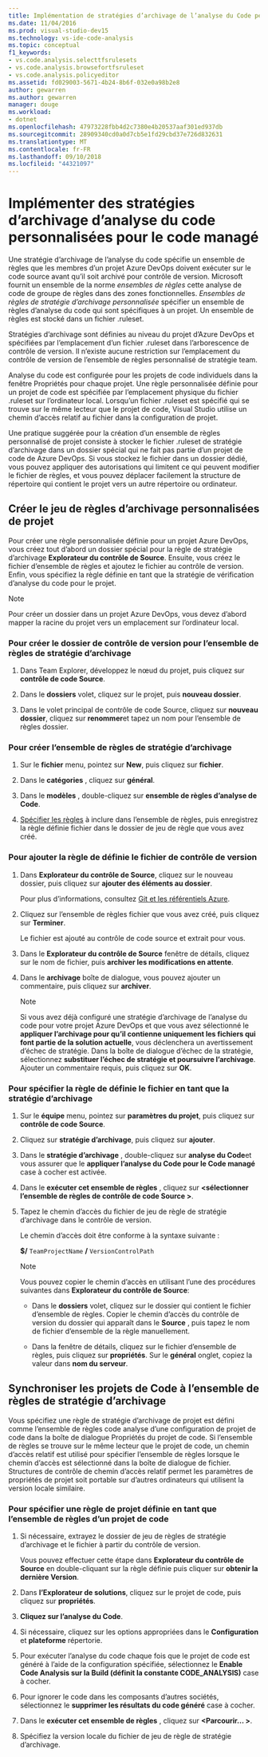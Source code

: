 ```yaml
---
title: Implémentation de stratégies d’archivage de l’analyse du Code personnalisé pour le Code managé dans Visual Studio
ms.date: 11/04/2016
ms.prod: visual-studio-dev15
ms.technology: vs-ide-code-analysis
ms.topic: conceptual
f1_keywords:
- vs.code.analysis.selecttfsrulesets
- vs.code.analysis.browsefortfsruleset
- vs.code.analysis.policyeditor
ms.assetid: fd029003-5671-4b24-8b6f-032e0a98b2e8
author: gewarren
ms.author: gewarren
manager: douge
ms.workload:
- dotnet
ms.openlocfilehash: 47973228fbb4d2c7380e4b20537aaf301ed937db
ms.sourcegitcommit: 28909340cd0a0d7cb5e1fd29cbd37e726d832631
ms.translationtype: MT
ms.contentlocale: fr-FR
ms.lasthandoff: 09/10/2018
ms.locfileid: "44321097"
---
```

# <a name="implement-custom-code-analysis-check-in-policies-for-managed-code"></a>Implémenter des stratégies d’archivage d’analyse du code personnalisées pour le code managé

Une stratégie d’archivage de l’analyse du code spécifie un ensemble de règles que les membres d’un projet Azure DevOps doivent exécuter sur le code source avant qu’il soit archivé pour contrôle de version. Microsoft fournit un ensemble de la norme *ensembles de règles* cette analyse de code de groupe de règles dans des zones fonctionnelles. *Ensembles de règles de stratégie d’archivage personnalisée* spécifier un ensemble de règles d’analyse du code qui sont spécifiques à un projet. Un ensemble de règles est stocké dans un fichier .ruleset.

Stratégies d’archivage sont définies au niveau du projet d’Azure DevOps et spécifiées par l’emplacement d’un fichier .ruleset dans l’arborescence de contrôle de version. Il n’existe aucune restriction sur l’emplacement du contrôle de version de l’ensemble de règles personnalisé de stratégie team.

Analyse du code est configurée pour les projets de code individuels dans la fenêtre Propriétés pour chaque projet. Une règle personnalisée définie pour un projet de code est spécifiée par l’emplacement physique du fichier .ruleset sur l’ordinateur local. Lorsqu’un fichier .ruleset est spécifié qui se trouve sur le même lecteur que le projet de code, Visual Studio utilise un chemin d’accès relatif au fichier dans la configuration de projet.

Une pratique suggérée pour la création d’un ensemble de règles personnalisé de projet consiste à stocker le fichier .ruleset de stratégie d’archivage dans un dossier spécial qui ne fait pas partie d’un projet de code de Azure DevOps. Si vous stockez le fichier dans un dossier dédié, vous pouvez appliquer des autorisations qui limitent ce qui peuvent modifier le fichier de règles, et vous pouvez déplacer facilement la structure de répertoire qui contient le projet vers un autre répertoire ou ordinateur.

## <a name="create-the-project-custom-check-in-rule-set"></a>Créer le jeu de règles d’archivage personnalisées de projet

Pour créer une règle personnalisée définie pour un projet Azure DevOps, vous créez tout d’abord un dossier spécial pour la règle de stratégie d’archivage **Explorateur du contrôle de Source**. Ensuite, vous créez le fichier d’ensemble de règles et ajoutez le fichier au contrôle de version. Enfin, vous spécifiez la règle définie en tant que la stratégie de vérification d’analyse du code pour le projet.

> [!NOTE]
> Pour créer un dossier dans un projet Azure DevOps, vous devez d’abord mapper la racine du projet vers un emplacement sur l’ordinateur local.

### <a name="to-create-the-version-control-folder-for-the-check-in-policy-rule-set"></a>Pour créer le dossier de contrôle de version pour l’ensemble de règles de stratégie d’archivage

1. Dans Team Explorer, développez le nœud du projet, puis cliquez sur **contrôle de code Source**.

2. Dans le **dossiers** volet, cliquez sur le projet, puis **nouveau dossier**.

3. Dans le volet principal de contrôle de code Source, cliquez sur **nouveau dossier**, cliquez sur **renommer**et tapez un nom pour l’ensemble de règles dossier.

### <a name="to-create-the-check-in-policy-rule-set"></a>Pour créer l’ensemble de règles de stratégie d’archivage

1. Sur le **fichier** menu, pointez sur **New**, puis cliquez sur **fichier**.

2. Dans le **catégories** , cliquez sur **général**.

3. Dans le **modèles** , double-cliquez sur **ensemble de règles d’analyse de Code**.

4. [Spécifier les règles](../code-quality/how-to-create-a-custom-rule-set.md) à inclure dans l’ensemble de règles, puis enregistrez la règle définie fichier dans le dossier de jeu de règle que vous avez créé.

### <a name="to-add-the-rule-set-file-to-version-control"></a>Pour ajouter la règle de définie le fichier de contrôle de version

1. Dans **Explorateur du contrôle de Source**, cliquez sur le nouveau dossier, puis cliquez sur **ajouter des éléments au dossier**.

     Pour plus d’informations, consultez [Git et les référentiels Azure](/azure/devops/repos/git/overview?view=vsts).

2. Cliquez sur l’ensemble de règles fichier que vous avez créé, puis cliquez sur **Terminer**.

     Le fichier est ajouté au contrôle de code source et extrait pour vous.

3. Dans le **Explorateur du contrôle de Source** fenêtre de détails, cliquez sur le nom de fichier, puis **archiver les modifications en attente**.

4. Dans le **archivage** boîte de dialogue, vous pouvez ajouter un commentaire, puis cliquez sur **archiver**.

    > [!NOTE]
    > Si vous avez déjà configuré une stratégie d’archivage de l’analyse du code pour votre projet Azure DevOps et que vous avez sélectionné le **appliquer l’archivage pour qu’il contienne uniquement les fichiers qui font partie de la solution actuelle**, vous déclenchera un avertissement d’échec de stratégie. Dans la boîte de dialogue d’échec de la stratégie, sélectionnez **substituer l’échec de stratégie et poursuivre l’archivage**. Ajouter un commentaire requis, puis cliquez sur **OK**.

### <a name="to-specify-the-rule-set-file-as-the-check-in-policy"></a>Pour spécifier la règle de définie le fichier en tant que la stratégie d’archivage

1. Sur le **équipe** menu, pointez sur **paramètres du projet**, puis cliquez sur **contrôle de code Source**.

2. Cliquez sur **stratégie d’archivage**, puis cliquez sur **ajouter**.

3. Dans le **stratégie d’archivage** , double-cliquez sur **analyse du Code**et vous assurer que le **appliquer l’analyse du Code pour le Code managé** case à cocher est activée.

4. Dans le **exécuter cet ensemble de règles** , cliquez sur  **\<sélectionner l’ensemble de règles de contrôle de code Source >**.

5. Tapez le chemin d’accès du fichier de jeu de règle de stratégie d’archivage dans le contrôle de version.

     Le chemin d’accès doit être conforme à la syntaxe suivante :

     **$/** `TeamProjectName` **/** `VersionControlPath`

    > [!NOTE]
    > Vous pouvez copier le chemin d’accès en utilisant l’une des procédures suivantes dans **Explorateur du contrôle de Source**:

    - Dans le **dossiers** volet, cliquez sur le dossier qui contient le fichier d’ensemble de règles. Copier le chemin d’accès du contrôle de version du dossier qui apparaît dans le **Source** , puis tapez le nom de fichier d’ensemble de la règle manuellement.

    - Dans la fenêtre de détails, cliquez sur le fichier d’ensemble de règles, puis cliquez sur **propriétés**. Sur le **général** onglet, copiez la valeur dans **nom du serveur**.

## <a name="synchronize-code-projects-to-the-check-in-policy-rule-set"></a>Synchroniser les projets de Code à l’ensemble de règles de stratégie d’archivage

Vous spécifiez une règle de stratégie d’archivage de projet est défini comme l’ensemble de règles code analyse d’une configuration de projet de code dans la boîte de dialogue Propriétés du projet de code. Si l’ensemble de règles se trouve sur le même lecteur que le projet de code, un chemin d’accès relatif est utilisé pour spécifier l’ensemble de règles lorsque le chemin d’accès est sélectionné dans la boîte de dialogue de fichier. Structures de contrôle de chemin d’accès relatif permet les paramètres de propriétés de projet soit portable sur d’autres ordinateurs qui utilisent la version locale similaire.

### <a name="to-specify-a-project-rule-set-as-the-rule-set-of-a-code-project"></a>Pour spécifier une règle de projet définie en tant que l’ensemble de règles d’un projet de code

1. Si nécessaire, extrayez le dossier de jeu de règles de stratégie d’archivage et le fichier à partir du contrôle de version.

   Vous pouvez effectuer cette étape dans **Explorateur du contrôle de Source** en double-cliquant sur la règle définie puis cliquer sur **obtenir la dernière Version**.

2. Dans **l’Explorateur de solutions**, cliquez sur le projet de code, puis cliquez sur **propriétés**.

3. **Cliquez sur l’analyse du Code**.

4. Si nécessaire, cliquez sur les options appropriées dans le **Configuration** et **plateforme** répertorie.

5. Pour exécuter l’analyse du code chaque fois que le projet de code est généré à l’aide de la configuration spécifiée, sélectionnez le **Enable Code Analysis sur la Build (définit la constante CODE_ANALYSIS)** case à cocher.

6. Pour ignorer le code dans les composants d’autres sociétés, sélectionnez le **supprimer les résultats du code généré** case à cocher.

7. Dans le **exécuter cet ensemble de règles** , cliquez sur  **\<Parcourir... >**.

8. Spécifiez la version locale du fichier de jeu de règle de stratégie d’archivage.